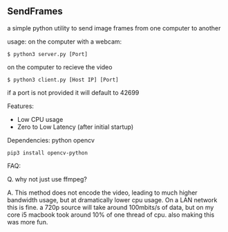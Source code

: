 ## SendFrames ##

a simple python utility to send image frames from one computer to another

usage: 
on the computer with a webcam:

`$ python3 server.py [Port]`

on the computer to recieve the video

`$ python3 client.py [Host IP] [Port]`

if a port is not provided it will default to 42699

Features:

 * Low CPU usage
 * Zero to Low Latency (after initial startup)

Dependencies:
python opencv

`pip3 install opencv-python`


FAQ:

Q. why not just use ffmpeg?

A. This method does not encode the video, leading to much higher bandwidth usage, but at dramatically lower cpu usage. On a LAN network this is fine. a 720p source will take around 100mbits/s of data, but on my core i5 macbook took around 10% of one thread of cpu. also making this was more fun.



